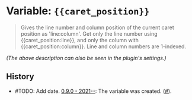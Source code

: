 # Variable: `{{caret_position}}`

> Gives the line number and column position of the current caret position as 'line:column'. Get only the line number using {{caret_position:line}}, and only the column with {{caret_position:column}}. Line and column numbers are 1-indexed.

_(The above description can also be seen in the plugin's settings.)_

## History
- #TODO: Add date. [0.9.0 - 2021--](https://github.com/Taitava/obsidian-shellcommands/blob/main/CHANGELOG.md#090---2021--): The variable was created. ([#](https://github.com/Taitava/obsidian-shellcommands/issues/119)).